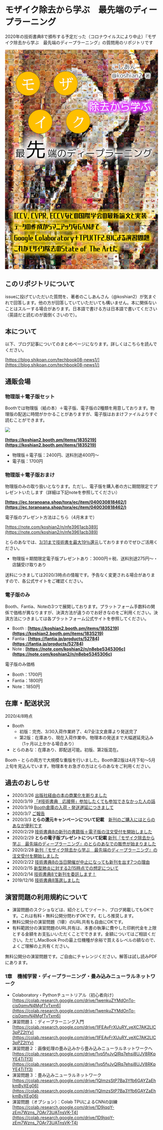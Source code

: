 # モザイク除去から学ぶ　最先端のディープラーニング
2020年の技術書典8で頒布する予定だった（コロナウイルスにより中止）『モザイク除去から学ぶ　最先端のディープラーニング』の質問用のリポジトリです

![](https://github.com/koshian2/MosaicDeeplearningBook/blob/master/images/title.png)

## このリポジトリについて
issueに投げていただいた質問を、著者のこしあんさん（@koshian2）が気まぐれで回答します。他の方が回答していていただいても構いません。本に関係ないことはスルーする場合があります。日本語で書ける方は日本語で書いてください（英語だと読むのが面倒くさいので）。

## 本について
以下、ブログ記事についてのまとめページになります。詳しくはこちらを読んでください。

[https://blog.shikoan.com/techbook08-news1/](https://blog.shikoan.com/techbook08-news1/)

## 通販会場
### 物理版＋電子版セット
Boothでは物理版（紙の本）＋電子版、電子版の2種類を用意しております。物理版の配送に時間がかかることがありますが、電子版はおまけファイルよりすぐ読むことができます。

<a href="https://koshian2.booth.pm/items/1835219"><img src="https://asset.booth.pm/static-images/banner/468x60_02.png"></a>

**[https://koshian2.booth.pm/items/1835219](https://koshian2.booth.pm/items/1835219)**

* 物理版＋電子版：2400円、送料別途400円～
* 電子版：1700円

### 物理版＋電子版おまけ
物理版のみの取り扱いとなります。ただし、電子版を購入者の方に期間限定でプレゼントいたします（詳細は下記noteを参照してください）

**[https://ec.toranoana.shop/tora/ec/item/040030818462/](https://ec.toranoana.shop/tora/ec/item/040030818462/)**

電子版のプレゼント方法はこちら（4月末まで）

[https://note.com/koshian2/n/nfe3961acb389](https://note.com/koshian2/n/nfe3961acb389)

とらのあなでは、[3/31まで技術書を最大19％還元](https://blog.shikoan.com/techbook08-news03/)しておりますのでぜひご活用ください。

* 物理版＋期間限定電子版プレゼントあり：3000円＋税、送料別途275円～・店舗受け取りあり

送料につきましては2020/3時点の情報です。予告なく変更される場合がありますので、各公式サイトをご確認ください。

### 電子版のみ
Booth、Fantia、Noteの3つで展開しております。プラットフォーム手数料の関係で価格が異なりますが、決済方法が違うのでお好きなのをご利用ください。決済方法につきましては各プラットフォーム公式サイトを参照してください。

* Booth : **[https://koshian2.booth.pm/items/1835219](https://koshian2.booth.pm/items/1835219)**
* Fantia : **[https://fantia.jp/products/52784](https://fantia.jp/products/52784)**
* Note : **[https://note.com/koshian2/n/n8ebe5345306c](https://note.com/koshian2/n/n8ebe5345306c)**

電子版のみ価格

* Booth：1700円
* Fantia：1800円
* Note：1850円

## 在庫・配送状況
2020/4/8時点

* Booth
    + 初版：完売、3/30入荷作業終了、4/7全注文倉庫より発送完了
    + 第2版：在庫あり、現在入荷作業中。物理本の発送まで大幅遅延見込み（1ヶ月以上かかる場合あり）
* とらのあな：在庫あり、即配送可能。初版、第2版混在。

Booth・とらの両方で大規模な重版を行いました。Booth第2版は4月下旬～5月上旬を見込んでいます。物理本をお急ぎの方はとらのあなをご利用ください。

## 過去のおしらせ
* 2020/3/26 [出版社経由の本の商業化を断りました](https://note.com/koshian2/n/n15c50e5173c3)
* 2020/3/19 [「#技術書典　応援祭」参加したくても参加できなかった人の話](https://note.com/koshian2/n/n0581d480e67a)
* 2020/3/19 [Booth倉庫の入荷・発送遅延につきまして](https://blog.shikoan.com/techbook08-news05/)
* 2020/3/7 [ご報告](https://blog.shikoan.com/techbook08-news04/)
* 2020/3/3 **とらの還元キャンペーンについて記載**　[新刊のご購入にはとらのあなが便利です](https://blog.shikoan.com/techbook08-news03/)
* 2020/2/29 [技術書典8の新刊の書籍版＋電子版の注文受付を開始しました](https://blog.shikoan.com/techbook08-news02-2/)
* 2020/2/29 **とらの電子版プレゼントについて記載** [新刊『モザイク除去から学ぶ　最先端のディープラーニング』のとらのあなでの販売が始まりました](https://note.com/koshian2/n/nfe3961acb389)
* 2020/2/28 [新刊『モザイク除去から学ぶ　最先端のディープラーニング』の注文受付を開始しました](https://note.com/koshian2/n/n4bf9bdd19699)
* 2020/2/22 [技術書典8の当日開催が中止になっても新刊を出す7つの理由](https://blog.shikoan.com/techbook08-news02/)
* 2020/2/15 [新型肺炎に対する2/15時点での想定について](https://blog.shikoan.com/techbook08-sp/)
* 2020/2/14 [技術書典8で新刊を委託します！](https://blog.shikoan.com/techbook08-news1/)
* 2019/12/16 [技術書典8落選しました](https://note.com/koshian2/n/n6b69960a7d67)

## 演習問題の利用規約について
* 演習問題のスクショなどは、紹介としてツイート、ブログ掲載してもOKです。これは有料・無料公開分問わずOKです。むしろ推奨します。
* 無料公開分の演習問題（1章）のURL共有も自由にOKです。
* 有料範囲分の演習問題のURL共有は、本書の執筆に費やした印刷代金を上限とする金額をお支払いいただくことでできます。金額についてはご相談ください。ただしMacBook Proの最上位機種が余裕で買えるレベルの額なので、よくご理解の上共有ください。

無料公開分の演習問題です。ご自由にチャレンジください。解答は試し読みPDFにあります。

### 1章　機械学習・ディープラーニング・畳み込みニューラルネットワーク

* Colaboratory・Pythonチュートリアル（初心者向け） [https://colab.research.google.com/drive/1wenkuZYMdOnTo-cis0qmvN4MgfTvTxm6](https://colab.research.google.com/drive/1wenkuZYMdOnTo-cis0qmvN4MgfTvTxm6)
* 演習問題１：ディープラーニング入門 [https://colab.research.google.com/drive/1lFEAvFrXUuRY_yeXC7AK2LlC3pPZ2tYv](https://colab.research.google.com/drive/1lFEAvFrXUuRY_yeXC7AK2LlC3pPZ2tYv)
* 演習問題２：画像処理の畳み込みから畳み込みニューラルネットワークへ [https://colab.research.google.com/drive/1vq5fvJvQlRq7ehsi8UJV8RKpYE4TiTf3](https://colab.research.google.com/drive/1vq5fvJvQlRq7ehsi8UJV8RKpYE4TiTf3)
* 演習問題３：畳み込みニューラルネットワーク [https://colab.research.google.com/drive/1QImzsStP7Ba3Yfb6GAYZaEhkmByXEg06](https://colab.research.google.com/drive/1QImzsStP7Ba3Yfb6GAYZaEhkmByXEg06)
* 演習問題（オプション）：Colab TPUによるCNNの訓練 [https://colab.research.google.com/drive/1D9jqqY-zEm7Wzns_7OAr73UATnsVK-T4](https://colab.research.google.com/drive/1D9jqqY-zEm7Wzns_7OAr73UATnsVK-T4)

